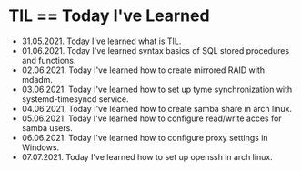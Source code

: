 # TIL == Today I've Learned

- 31.05.2021. Today I've learned what is TIL.
- 01.06.2021. Today I've learned syntax basics of SQL stored procedures and functions.
- 02.06.2021. Today I've learned how to create mirrored RAID with mdadm.
- 03.06.2021. Today I've learned how to set up tyme synchronization with systemd-timesyncd service.
- 04.06.2021. Today I've learned how to create samba share in arch linux.
- 05.06.2021. Today I've learned how to configure read/write acces for samba users.
- 06.06.2021. Today I've learned how to configure proxy settings in Windows.
- 07.07.2021. Today I've learned how to set up openssh in arch linux.
